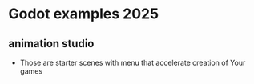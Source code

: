# Godot examples 2025
## animation studio

- Those are starter scenes with menu that accelerate creation of Your games
